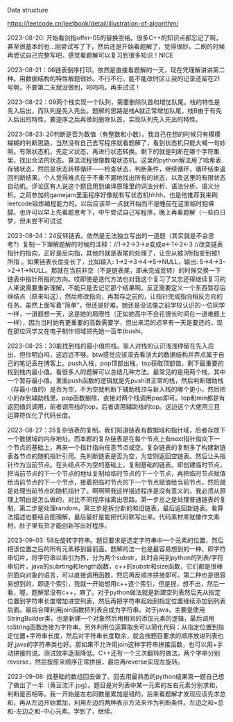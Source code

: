 Data structure

https://leetcode.cn/leetbook/detail/illustration-of-algorithm/

2023-08-20: 开始看剑指offer-05的替换空格。很多C++的知识点都忘记了啊，甚至很基本的也…刚尝试写了下，然后还是开始看题解了，觉得很妙。二刷的时候再尝试自己完整写吧。感觉看题解可以复习到很多知识！NICE

2023-08-21：06链表倒序打印。依然是直接看题解的一天，现在凭理解讲讲第二种。用数据结构的特性解题很妙。不行不行，能不能改时区让我的记录还留在21号啊，不要第二天就没做到，呜呜呜。再来试试！

2023-08-22：09两个栈实现一个队列，需要删除队首和增加队尾。栈的特性是先入后出，而队列是先入先出。题解的思路是栈A就正常增加队尾，栈B由于有先入后出的特性，要逆序之后再做到删除队首，实现队列先入先出的特性。

2023-08-23: 20判断是否为数值（有整数和小数）。我自己在想的时候只有模模糊糊的判断思路，当然没有自己去写程序就看题解了，看到状态机只能大喊一句妙啊。有限状态机，先定义状态，再进行状态转换。剩下的就是判断在哪个字符集里，找出合法的状态。算法流程很像数电状态机。这里的python解法用了哈希表存储状态，然后是状态转移循环——检查状态，判断条件，继续循环，循环结束返回判断结果。个人觉得难点在于不重不漏地找出所有的状态，以及这里的有限状态自动机。评论区有人说这个题目用到编译原理里的词法分析、语法分析、语义分析。之前参加的gamejam里面程序好像就有写状态机hhhh，也是他推荐我来刷leetcode锻炼编程能力的。以后应该早一点就开始而不是睡前在这里临时抱佛脚。也许可以早上先看题思考下，中午尝试自己写程序，晚上再看题解（一些白日梦，但未尝不可试试

2023-08-24：24反转链表。依然是无法独立写出的一道题（其实就是不会思考?）复制一下理解题解的时候的注释：//1→2→3→∅变成∅←1←2←3 //改变链表指针的指向，正好是反向指，其他的就是表尾的处理了，让空从被3所指变到被1所指 。如果链表长度变长了，比如输入: 1->2->3->4->5->NULL，输出: 5->4->3->2->1->NULL。那就在当前非空（不是链表尾，即未完成反转）的时候交换一下链表中指针所指的方向。哎即使是迭代方法也对我这个复习了又忘还得继续复习的人来说需要重新理解，不能只是去记它那个结果啊。反正需要定义一个东西暂存后继结点（原来叫这），然后修改指向，再暂存之前的，让指针完成指向相反方向的任务。虽然上面写着“简单”，但还是好难。她还是没法像之前学校认识的一位同学一样，一道题想一天，这是她的局限性（正如她高中不会花很长时间在一道难题上一样），因为当时她有更重要的高数需要学，但出来混的迟早有一天是要还的。现在那位同学又在电子制作领域领先她一百年(bushi。

2023-08-25：30能找到栈的最小值的栈。笨人对栈的认识浅浅停留在先入后出，但你明白吗，这远远不够。btw感觉应该滚去看浙大的数据结构并弄点属于自己的笔记丢在博客上。push入栈，pop顶部出栈，top获取顶部值，剩下最重要的找到栈内最小值。看很多人的题解可以总结几种方法。最常见的是用两个栈，其中一个暂存最小值。里面push函数的逻辑就是先push进正常的栈，然后判断辅助栈（存最小值的）是否为空，不为空就判断下辅助栈顶与新入栈的哪个更小，然后把小的存到辅助栈里。pop函数删除，直接对两个栈调用pop即可。top和min都是有返回值的调用，前者调用栈的top，后者调用辅助栈的top。这边这个大佬用三目运算符优化了代码长度。

2023-08-27：35复杂链表的复制。我们知道链表有数据域和指针域，后者存放下一个数据域的内存地址。而本题的复杂链表是在每个节点上有next指针指向下一个节点的基础上，再来一个指针指向任意节点或空。复杂链表的复制多了构建新链表各节点的随机指针引用。先判断链表是否为空，为空则返回空链表。然后让头指针作为当前节点。在头结点不为空的基础上，复制基础的链表。即创建临时节点，把当前节点的下一个节点的地址复制给临时节点的下一个节点，再把临时节点赋值给当前节点的下一个节点，接着把临时节点的下一个节点赋值给当前节点。然后就是处理当前节点的随机指针了。啊啊啊我这样描述程序是没有意义的，我必须从原理上明白是怎么做的，对比不同程序抽离出思路。第一步总之是处理普通链表的复制，第二步是处理random，第三步是拆分新的和旧链表，最后返回新链表。看算法描述也要结合图理解，最后最好是能把代码默写出来。代码素材库就像作文素材，肚子里有货才能创新写出好程序。

2023-09-03: 58左旋转字符串。题目要求是选定字符串中一个元素的位置，然后把该位置之后的所有元素移到最前面。题解的法一也是最容易想到的一种，即字符串切片，将字符串以索引为界，分为两个substr，此时会用到python的列表/字符串切片，java的subrting和length函数，c++的substr和size函数，它们都是很棒的面向对象的语言，可以直接调用函数，然后再反顺序拼接即可。第二种也是很容易想到的，即逐个索引，我就一开始想用c++逐个索引，但是捏，想不出，然后一看，喔，题解里没有c++，麻了。对于python做法就是新建空列表然后先从指定位置到字符串长度增加进空列表，然后再把字符串起始到指定位置继续添加到列表后面。最后合理利用join函数把列表合成为字符串。对于java，主要是使用StringBuilder类，也是新建一个对象然后用相同的添加元素的逻辑，最后调用toString函数连接为字符串。另外利用位运算取余可以简化代码：从指定位置到指定位置+字符串长度，然后对字符串长度取余，就会按题目要求的顺序放进列表也好,java的字符串类也好。那如果不允许用join这种字符串拼接函数，也可以用+手动拼接的说。测试效率逐渐降低。C++还有一个三次翻转的做法，两个字串分别reverse，然后按原来顺序正常拼接，最后再reverse实现左旋转。

2023-09-08: 找基础的数组回去做了。回去用最熟悉的python结果第一题自己想了做出了一半（黄豆流汗.jpg）。题目是对列表中某一元素的左右元素分别求和，判断是否相等。我一开始是左右同数量累加是错的，后来看题解才发现应该先求总和，再从左边开始累加，利用左边的两种表示方法来作为判断条件。左边之和=总和-左边之和-中心元素。学到了，继续。



















